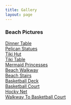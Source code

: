 ```yaml
---
title: Gallery
layout: page
---
```

### Beach Pictures
[Dinner Table](https://lwflouisa.github.io/NumeroHexDiaries/Gallery/images/2021-10-29-dinnertable)<br />
[Pelican Statues](https://lwflouisa.github.io/NumeroHexDiaries/Gallery/images/2021-10-29-pelicans)<br />
[Tiki Hut](https://lwflouisa.github.io/NumeroHexDiaries/Gallery/images/2021-10-25-tikihut)<br />
[Tiki Table](https://lwflouisa.github.io/NumeroHexDiaries/Gallery/images/2021-10-29-tikitable)<br />
[Mermaid Princesses](https://lwflouisa.github.io/NumeroHexDiaries/Gallery/images/2021-10-26-mermaidprincess)<br />
[Beach Walkway](https://lwflouisa.github.io/NumeroHexDiaries/Gallery/images/2021-10-24-beachwalkway)<br />
[Beach Stairs](https://lwflouisa.github.io/NumeroHexDiaries/Gallery/images/2021-10-24-beachstairs)<br />
[Basketball Deck](https://lwflouisa.github.io/NumeroHexDiaries/Gallery/images/2021-10-24-basketballdeck)<br />
[Basketball Court](https://lwflouisa.github.io/NumeroHexDiaries/Gallery/images/2021-10-29-basketballcourt)<br />
[Hocky Net](https://lwflouisa.github.io/NumeroHexDiaries/Gallery/images/2021-10-29-hockynet)<br />
[Walkway To Basketball Court](https://lwflouisa.github.io/NumeroHexDiaries/Gallery/images/2021-10-29-walkwaytocourt)<br />
